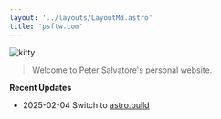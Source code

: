 ```yaml
---
layout: '../layouts/LayoutMd.astro'
title: 'psftw.com'
---
```


![](/kitty.jpg "kitty")

> Welcome to Peter Salvatore's personal website.

**Recent Updates**


* 2025-02-04 Switch to [astro.build](https://astro.build)
